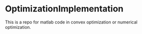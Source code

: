 # OptimizationImplementation
This is a repo for matlab code in convex optimization or numerical optimization.
